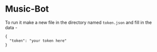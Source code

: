 # Music-Bot
To run it make a new file in the directory named `token.json` and fill in the data -
```
{
  "token": "your token here"
}
```